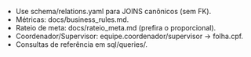 - Use schema/relations.yaml para JOINS canônicos (sem FK).
- Métricas: docs/business_rules.md.
- Rateio de meta: docs/rateio_meta.md (prefira o proporcional).
- Coordenador/Supervisor: equipe.coordenador/supervisor → folha.cpf.
- Consultas de referência em sql/queries/.
